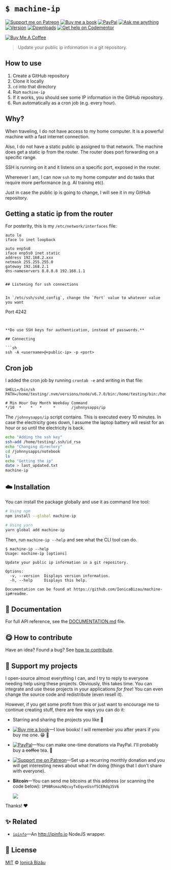 <!-- Please do not edit this file. Edit the `blah` field in the `package.json` instead. If in doubt, open an issue. -->


# `$ machine-ip`

 [![Support me on Patreon][badge_patreon]][patreon] [![Buy me a book][badge_amazon]][amazon] [![PayPal][badge_paypal_donate]][paypal-donations] [![Ask me anything](https://img.shields.io/badge/ask%20me-anything-1abc9c.svg)](https://github.com/IonicaBizau/ama) [![Version](https://img.shields.io/npm/v/machine-ip.svg)](https://www.npmjs.com/package/machine-ip) [![Downloads](https://img.shields.io/npm/dt/machine-ip.svg)](https://www.npmjs.com/package/machine-ip) [![Get help on Codementor](https://cdn.codementor.io/badges/get_help_github.svg)](https://www.codementor.io/johnnyb?utm_source=github&utm_medium=button&utm_term=johnnyb&utm_campaign=github)

<a href="https://www.buymeacoffee.com/H96WwChMy" target="_blank"><img src="https://www.buymeacoffee.com/assets/img/custom_images/yellow_img.png" alt="Buy Me A Coffee"></a>

> Update your public ip information in a git repository.

## How to use


 1. Create a GitHub repository
 2. Clone it locally
 3. `cd` into that directory
 4. Run `machine-ip`
 5. If it works, you should see some IP information in the GitHub repository.
 6. Run automatically as a cron job (e.g. every hour).

## Why?


When traveling, I do not have access to my home computer. It is a powerful machine with a fast internet connection.

Also, I do not have a static public ip assigned to that network. The machine does get a static ip from the router. The router does port forwarding on a specific range.

SSH is running on it and it listens on a specific port, exposed in the router.

Whereever I am, I can now `ssh` to my home computer and do tasks that require more performance (e.g. AI training etc).

Just in case the public ip is going to change, I will see it in my GitHub repository.

## Getting a static ip from the router


For posterity, this is my `/etc/network/interfaces` file:

```
auto lo
iface lo inet loopback

auto enp5s0
iface enp5s0 inet static
address 192.168.2.xxx
netmask 255.255.255.0
gateway 192.168.2.1
dns-nameservers 8.8.8.8 192.168.1.1
```
```

## Listening for ssh connections


In `/etc/ssh/sshd_config`, change the `Port` value to whatever value you want

```
Port 4242
```


**Do use SSH keys for authentication, instead of passwords.**

## Connecting

```sh
ssh -A <username>@<public-ip> -p <port>
```

## Cron job


I added the cron job by running `crontab -e` and writing in that file:

```cron
SHELL=/bin/sh
PATH=/home/testing/.nvm/versions/node/v6.7.0/bin:/home/testing/bin:/home/testing/.local/bin:/usr/local/sbin:/usr/local/bin:/usr/sbin:/usr/bin:/sbin:/bin:/usr/games:/usr/local/games:/snap/bi

# Min Hour Day Month Weekday Command
*/10  *    *   *     *       /johnnysapps/ip
```


The `/johnnysapps/ip` script contains. This is executed every 10 minutes. In case the electricity goes down, I assume the laptop battery will resist for an hour or so until the electricity is back.

```sh
echo "Adding the ssh key"
ssh-add /home/testing/.ssh/id_rsa
echo "Changing directory"
cd /johnnysapps/notebook
ls
echo "Getting the ip"
date > last_updated.txt
machine-ip
```


## :cloud: Installation

You can install the package globally and use it as command line tool:


```sh
# Using npm
npm install --global machine-ip

# Using yarn
yarn global add machine-ip
```


Then, run `machine-ip --help` and see what the CLI tool can do.


```
$ machine-ip --help
Usage: machine-ip [options]

Update your public ip information in a git repository.

Options:
  -v, --version  Displays version information.
  -h, --help     Displays this help.

Documentation can be found at https://github.com/IonicaBizau/machine-ip#readme.
```

## :memo: Documentation

For full API reference, see the [DOCUMENTATION.md][docs] file.

## :yum: How to contribute
Have an idea? Found a bug? See [how to contribute][contributing].


## :sparkling_heart: Support my projects

I open-source almost everything I can, and I try to reply to everyone needing help using these projects. Obviously,
this takes time. You can integrate and use these projects in your applications *for free*! You can even change the source code and redistribute (even resell it).

However, if you get some profit from this or just want to encourage me to continue creating stuff, there are few ways you can do it:


 - Starring and sharing the projects you like :rocket:
 - [![Buy me a book][badge_amazon]][amazon]—I love books! I will remember you after years if you buy me one. :grin: :book:
 - [![PayPal][badge_paypal]][paypal-donations]—You can make one-time donations via PayPal. I'll probably buy a ~~coffee~~ tea. :tea:
 - [![Support me on Patreon][badge_patreon]][patreon]—Set up a recurring monthly donation and you will get interesting news about what I'm doing (things that I don't share with everyone).
 - **Bitcoin**—You can send me bitcoins at this address (or scanning the code below): `1P9BRsmazNQcuyTxEqveUsnf5CERdq35V6`

    ![](https://i.imgur.com/z6OQI95.png)


Thanks! :heart:



## :sparkles: Related

 - [`ipinfo`](https://github.com/IonicaBizau/node-ipinfo)—An http://ipinfo.io NodeJS wrapper.



## :scroll: License

[MIT][license] © [Ionică Bizău][website]


[badge_patreon]: https://ionicabizau.github.io/badges/patreon.svg
[badge_amazon]: https://ionicabizau.github.io/badges/amazon.svg
[badge_paypal]: https://ionicabizau.github.io/badges/paypal.svg
[badge_paypal_donate]: https://ionicabizau.github.io/badges/paypal_donate.svg

[patreon]: https://www.patreon.com/ionicabizau
[amazon]: http://amzn.eu/hRo9sIZ
[paypal-donations]: https://www.paypal.com/cgi-bin/webscr?cmd=_s-xclick&hosted_button_id=RVXDDLKKLQRJW

[license]: http://showalicense.com/?fullname=Ionic%C4%83%20Biz%C4%83u%20%3Cbizauionica%40gmail.com%3E%20(https%3A%2F%2Fionicabizau.net)&year=2017#license-mit
[website]: https://ionicabizau.net
[contributing]: /CONTRIBUTING.md
[docs]: /DOCUMENTATION.md
